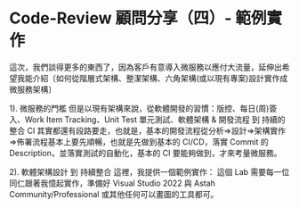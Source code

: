 # Code-Review 顧問分享（四）- 範例實作

這次，我們談得更多的東西了，因為客戶有意導入微服務以應付大流量，延伸出希望我能介紹〔如何從階層式架構、整潔架構、六角架構(或以現有專案)設計實作成微服務架構〕

1). 微服務的門檻
但是以現有架構來說，從軟體開發的習慣：版控、每日(周)簽入、Work Item Tracking、Unit Test 單元測試、軟體架構 & 開發流程 到 持續的整合 CI 其實都還有段路要走，也就是，基本的開發流程從分析=>設計=>架構實作=>佈署流程基本上要先順暢，也就是先做到基本的 CI/CD，落實 Commit 的 Description，並落實測試的自動化，基本的 CI 要能夠做到，才來考量微服務。

2). 軟體架構設計 到 持續整合
這裡，我提供一個範例實作：
這個 Lab 需要每一位同仁跟著我憶起實作，準備好 Visual Studio 2022 與 Astah Community/Professional 或其他任何可以畫圖的工具都可。
